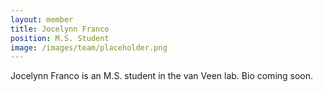 ```yaml
---
layout: member
title: Jocelynn Franco
position: M.S. Student
image: /images/team/placeholder.png
---
```


Jocelynn Franco is an M.S. student in the van Veen lab. Bio coming soon.

